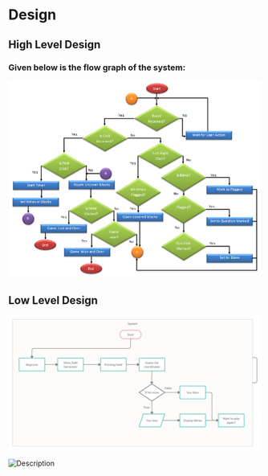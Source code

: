 # Design

## High Level Design 

### Given below is the flow graph of the system:

![Description](https://github.com/chetan2237/Mini_Project/blob/master/2_Design/MineSweeperblock.png)

## Low Level Design 

![Description](https://github.com/chetan2237/Mini_Project/blob/master/1_Requirements/DesignFlow.png)


![Description](https://github.com/chetan2237/Mini_Project/blob/master/1_Requirements/umldia.jpg/200/200)